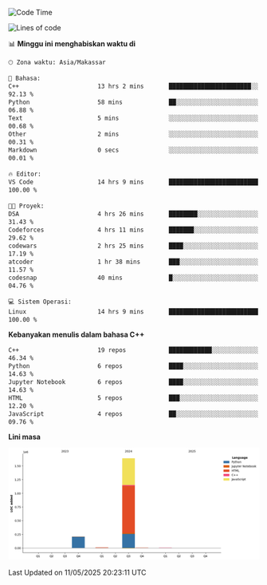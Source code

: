 <!--START_SECTION:waka-->
![Code Time](http://img.shields.io/badge/Code%20Time-204%20hrs%2035%20mins-blue)

![Lines of code](https://img.shields.io/badge/Sejak%20Hello%20World%20aku%20telah%20menulis-1.9%20million%20baris%20kode-blue)

📊 **Minggu ini menghabiskan waktu di** 

```text
🕑︎ Zona waktu: Asia/Makassar

💬 Bahasa: 
C++                      13 hrs 2 mins       ███████████████████████░░   92.13 % 
Python                   58 mins             ██░░░░░░░░░░░░░░░░░░░░░░░   06.88 % 
Text                     5 mins              ░░░░░░░░░░░░░░░░░░░░░░░░░   00.68 % 
Other                    2 mins              ░░░░░░░░░░░░░░░░░░░░░░░░░   00.31 % 
Markdown                 0 secs              ░░░░░░░░░░░░░░░░░░░░░░░░░   00.01 % 

🔥 Editor: 
VS Code                  14 hrs 9 mins       █████████████████████████   100.00 % 

🐱‍💻 Proyek: 
DSA                      4 hrs 26 mins       ████████░░░░░░░░░░░░░░░░░   31.43 % 
Codeforces               4 hrs 11 mins       ███████░░░░░░░░░░░░░░░░░░   29.62 % 
codewars                 2 hrs 25 mins       ████░░░░░░░░░░░░░░░░░░░░░   17.19 % 
atcoder                  1 hr 38 mins        ███░░░░░░░░░░░░░░░░░░░░░░   11.57 % 
codesnap                 40 mins             █░░░░░░░░░░░░░░░░░░░░░░░░   04.76 % 

💻 Sistem Operasi: 
Linux                    14 hrs 9 mins       █████████████████████████   100.00 % 
```

**Kebanyakan menulis dalam bahasa C++** 

```text
C++                      19 repos            ████████████░░░░░░░░░░░░░   46.34 % 
Python                   6 repos             ████░░░░░░░░░░░░░░░░░░░░░   14.63 % 
Jupyter Notebook         6 repos             ████░░░░░░░░░░░░░░░░░░░░░   14.63 % 
HTML                     5 repos             ███░░░░░░░░░░░░░░░░░░░░░░   12.20 % 
JavaScript               4 repos             ██░░░░░░░░░░░░░░░░░░░░░░░   09.76 % 
```



**Lini masa**

![Lines of Code chart](https://raw.githubusercontent.com/yusuf601/yusuf601/main/assets/bar_graph.png)


 Last Updated on 11/05/2025 20:23:11 UTC
<!--END_SECTION:waka-->
